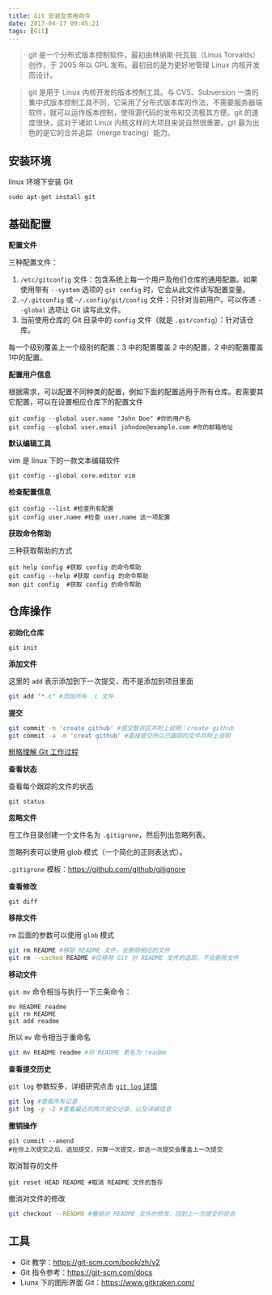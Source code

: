 ```yaml
---
title: Git 安装及常用命令
date: 2017-04-17 09:45:21
tags: [Git]
---
```


> git 是一个分布式版本控制软件，最初由林纳斯·托瓦兹（Linus Torvalds）创作，于 2005 年以 GPL 发布。最初目的是为更好地管理 Linux 内核开发而设计。

> git 是用于 Linux 内核开发的版本控制工具。与 CVS、Subversion 一类的集中式版本控制工具不同，它采用了分布式版本库的作法，不需要服务器端软件，就可以运作版本控制，使得源代码的发布和交流极其方便。git 的速度很快，这对于诸如 Linux 内核这样的大项目来说自然很重要。git 最为出色的是它的合并追踪（merge tracing）能力。

## 安装环境

linux 环境下安装 Git

```
sudo apt-get install git
```

<!-- more -->

## 基础配置

**配置文件**

三种配置文件：
1. `/etc/gitconfig` 文件：包含系统上每一个用户及他们仓库的通用配置。如果使用带有 `--system` 选项的 `git config` 时，它会从此文件读写配置变量。
2. `~/.gitconfig` 或 `~/.config/git/config` 文件：只针对当前用户。可以传递 `--global` 选项让 Git 读写此文件。
3. 当前使用仓库的 Git 目录中的 `config` 文件（就是 `.git/config`）：针对该仓库。

每一个级别覆盖上一个级别的配置：3 中的配置覆盖 2 中的配置，2 中的配置覆盖 1中的配置。

**配置用户信息**

根据需求，可以配置不同种类的配置，例如下面的配置适用于所有仓库。若需要其它配置，可以在设置相应仓库下的配置文件

```
git config --global user.name "John Doe" #你的用户名
git config --global user.email johndoe@example.com #你的邮箱地址
```

**默认编辑工具**

vim 是 linux 下的一款文本编辑软件

```
git config --global core.editor vim
```

**检查配置信息**

```
git config --list #检查所有配置
git config user.name #检查 user.name 这一项配置
```

**获取命令帮助**

三种获取帮助的方式

```
git help config #获取 config 的命令帮助
git config --help #获取 config 的命令帮助
man git config  #获取 config 的命令帮助
```

## 仓库操作

**初始化仓库**

```
git init
```

**添加文件**

这里的 `add` 表示添加到下一次提交，而不是添加到项目里面

```bash
git add "*.c" #添加所有 .c 文件
```

**提交**

```bash
git commit -m 'create github' #提交暂存区并附上说明：create github
git commit -a -m 'creat github' #直接提交所以已跟踪的文件并附上说明
```

[粗略理解 Git 工作过程](https://git-scm.com/book/zh/v2/Git-%E5%9F%BA%E7%A1%80-%E8%AE%B0%E5%BD%95%E6%AF%8F%E6%AC%A1%E6%9B%B4%E6%96%B0%E5%88%B0%E4%BB%93%E5%BA%93)

**查看状态**

查看每个跟踪的文件的状态

```
git status 
```

**忽略文件**

在工作目录创建一个文件名为 `.gitigrone`，然后列出忽略列表。

忽略列表可以使用 glob 模式（一个简化的正则表达式）。

`.gitigrone` 模板：https://github.com/github/gitignore

**查看修改**

```
git diff
```

**移除文件**

`rm` 后面的参数可以使用 `glob` 模式

```bash
git rm README #移除 README 文件，会删除相应的文件
git rm --cached README #仅移除 Git 对 README 文件的追踪，不会删除文件 
```

**移动文件**

`git mv` 命令相当与执行一下三条命令：

```
mv README readme
git rm README
git add readme
```

所以 `mv` 命令相当于重命名

```bash
git mv README readme #将 README 更名为 readme
```

**查看提交历史**

`git log` 参数较多，详细研究点击 [`git log` 详情](https://git-scm.com/book/zh/v2/Git-%E5%9F%BA%E7%A1%80-%E6%9F%A5%E7%9C%8B%E6%8F%90%E4%BA%A4%E5%8E%86%E5%8F%B2)

```bash
git log #查看所有记录
git log -p -2 #查看最近的两次提交记录，以及详细信息
```

**撤销操作**

```
git commit --amend 
#在你上次提交之后，追加提交，只算一次提交，即这一次提交会覆盖上一次提交
```

取消暂存的文件

```
git reset HEAD README #取消 README 文件的暂存
```

撤消对文件的修改

```bash
git checkout --README #撤销对 README 文件的修改，回到上一次提交的状态
```

## 工具
- Git 教学：https://git-scm.com/book/zh/v2
- Git 指令参考：https://git-scm.com/docs
- Liunx 下的图形界面 Git：https://www.gitkraken.com/
